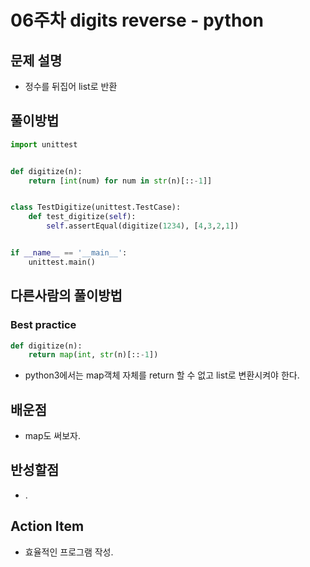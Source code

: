 # 06주차 digits reverse - python

## 문제 설명
* 정수를 뒤집어 list로 반환

## 풀이방법
```python
import unittest


def digitize(n):
    return [int(num) for num in str(n)[::-1]]


class TestDigitize(unittest.TestCase):
    def test_digitize(self):
        self.assertEqual(digitize(1234), [4,3,2,1])


if __name__ == '__main__':
    unittest.main()
```

## 다른사람의 풀이방법

### Best practice
```python
def digitize(n):
    return map(int, str(n)[::-1])
```
* python3에서는 map객체 자체를 return 할 수 없고 list로 변환시켜야 한다.

## 배운점
* map도 써보자.

## 반성할점
* .

## Action Item
* 효율적인 프로그램 작성.